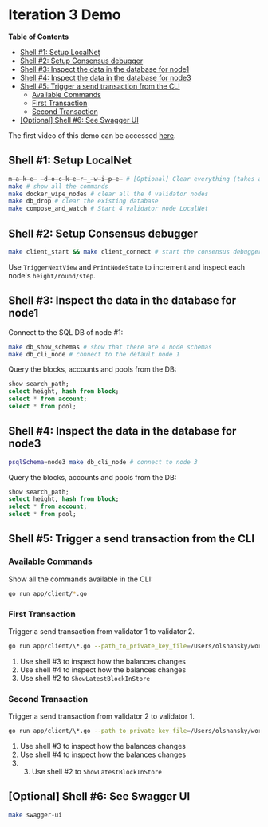 # Iteration 3 Demo <!-- omit in toc -->

**Table of Contents**

- [Shell #1: Setup LocalNet](#shell-1-setup-localnet)
- [Shell #2: Setup Consensus debugger](#shell-2-setup-consensus-debugger)
- [Shell #3: Inspect the data in the database for node1](#shell-3-inspect-the-data-in-the-database-for-node1)
- [Shell #4: Inspect the data in the database for node3](#shell-4-inspect-the-data-in-the-database-for-node3)
- [Shell #5: Trigger a send transaction from the CLI](#shell-5-trigger-a-send-transaction-from-the-cli)
  - [Available Commands](#available-commands)
  - [First Transaction](#first-transaction)
  - [Second Transaction](#second-transaction)
- [\[Optional\] Shell #6: See Swagger UI](#optional-shell-6-see-swagger-ui)

The first video of this demo can be accessed [here](https://drive.google.com/file/d/1IOrzq-XJP04BJjyqPPpPu873aSfwrnur/view?usp=sharing).

## Shell #1: Setup LocalNet

```bash
m̶a̶k̶e̶ ̶d̶o̶c̶k̶e̶r̶_̶w̶i̶p̶e̶ # [Optional] Clear everything (takes a long time)
make # show all the commands
make docker_wipe_nodes # clear all the 4 validator nodes
make db_drop # clear the existing database
make compose_and_watch # Start 4 validator node LocalNet
```

## Shell #2: Setup Consensus debugger

```bash
make client_start && make client_connect # start the consensus debugger
```

Use `TriggerNextView` and `PrintNodeState` to increment and inspect each node's `height/round/step`.

## Shell #3: Inspect the data in the database for node1

Connect to the SQL DB of node #1:

```bash
make db_show_schemas # show that there are 4 node schemas
make db_cli_node # connect to the default node 1
```

Query the blocks, accounts and pools from the DB:

```sql
show search_path;
select height, hash from block;
select * from account;
select * from pool;
```

## Shell #4: Inspect the data in the database for node3

```bash
psqlSchema=node3 make db_cli_node # connect to node 3
```

Query the blocks, accounts and pools from the DB:

```sql
show search_path;
select height, hash from block;
select * from account;
select * from pool;
```

## Shell #5: Trigger a send transaction from the CLI

### Available Commands

Show all the commands available in the CLI:

```bash
go run app/client/*.go
```

### First Transaction

Trigger a send transaction from validator 1 to validator 2.

```bash
go run app/client/\*.go --path_to_private_key_file=/Users/olshansky/workspace/pocket/pocket/build/pkeys/val1.json Account Send 6f66574e1f50f0ef72dff748c3f11b9e0e89d32a 67eb3f0a50ae459fecf666be0e93176e92441317 1000
```

1. Use shell #3 to inspect how the balances changes
2. Use shell #4 to inspect how the balances changes
3. Use shell #2 to `ShowLatestBlockInStore`

### Second Transaction

Trigger a send transaction from validator 2 to validator 1.

```bash
go run app/client/\*.go --path_to_private_key_file=/Users/olshansky/workspace/pocket/pocket/build/pkeys/val2.json Account Send 67eb3f0a50ae459fecf666be0e93176e92441317 6f66574e1f50f0ef72dff748c3f11b9e0e89d32a 1000
```

1. Use shell #3 to inspect how the balances changes
2. Use shell #4 to inspect how the balances changes
3. 3. Use shell #2 to `ShowLatestBlockInStore`

## [Optional] Shell #6: See Swagger UI

```bash
make swagger-ui
```
